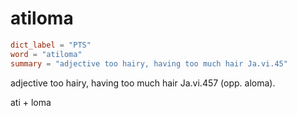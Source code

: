 # atiloma

``` toml
dict_label = "PTS"
word = "atiloma"
summary = "adjective too hairy, having too much hair Ja.vi.45"
```

adjective too hairy, having too much hair Ja.vi.457 (opp. aloma).

ati \+ loma

